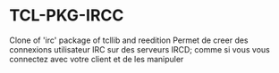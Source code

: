 # TCL-PKG-IRCC
Clone of 'irc' package of tcllib and reedition
Permet de creer des connexions utilisateur IRC sur des serveurs IRCD; comme si vous vous connectez avec votre client et de les manipuler
